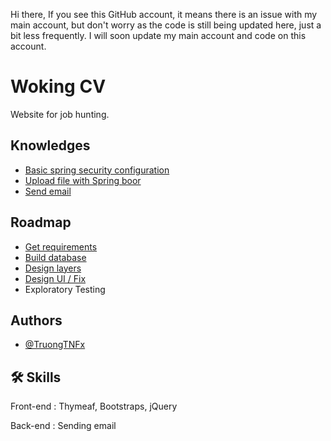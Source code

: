 Hi there, If you see this GitHub account, it means there is an issue with my main account, but don't worry as the code is still being updated here, just a bit less frequently. I will soon update my main account and code on this account.

# Woking CV 

Website for job hunting.



## Knowledges

 - [Basic spring security configuration](https://docs.spring.io/spring-security/reference/servlet/authentication/passwords/index.html#servlet-authentication-unpwd)
 - [Upload file with Spring boor](https://spring.io/guides/gs/uploading-files)
 - [Send email](https://mailtrap.io/blog/spring-send-email/)



## Roadmap

- [Get requirements](https://docs.google.com/document/d/1xrH_bppOBHe7xTY4_wHEGUz94Ek2eyUQh3UGsWhkueg/edit)
- [Build database](https://docs.google.com/document/d/1pgdX2gG38UG4Z_P6TKIbDz4-oFPsfFsgMosORQtNsbM/edit)
- [Design layers](https://docs.google.com/document/d/1d-P9VsvUZtr6Xfr9f4LL6qi5XSb5y33CP_5BdGAVpYk/edit)
- [Design UI / Fix](https://docs.google.com/document/d/1BsA-Kzz1E9pKkm0tvul9HRHGDev8kCQd6cZ1-Nzw0Ig/edit)
- Exploratory Testing


## Authors



- [@TruongTNFx](https://www.github.com/TruongTNFx)


## 🛠 Skills

Front-end : Thymeaf, Bootstraps, jQuery

Back-end : Sending email

